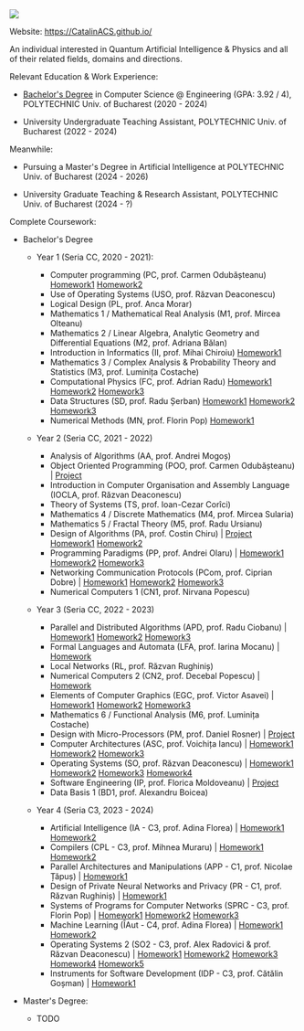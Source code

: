 <img src=https://github.com/CatalinACS/CatalinACS/raw/main/CatalinACS.svg/>

Website: https://CatalinACS.github.io/

An individual interested in Quantum Artificial Intelligence & Physics and all of their related fields, domains and directions.

Relevant Education & Work Experience:

- [Bachelor's Degree](https://github.com/CatalinACS/Bachelor_Thesis) in Computer Science @ Engineering (GPA: 3.92 / 4), POLYTECHNIC Univ. of Bucharest (2020 - 2024)

- University Undergraduate Teaching Assistant, POLYTECHNIC Univ. of Bucharest (2022 - 2024)

Meanwhile:

- Pursuing a Master's Degree in Artificial Intelligence at POLYTECHNIC Univ. of Bucharest (2024 - 2026)

- University Graduate Teaching & Research Assistant, POLYTECHNIC Univ. of Bucharest (2024 - ?)

Complete Coursework:

- Bachelor's Degree
  - Year 1 (Seria CC, 2020 - 2021):
    - Computer programming (PC, prof. Carmen Odubășteanu) [Homework1](https://github.com/CatalinACS/HW1_PC) [Homework2](https://github.com/CatalinACS/HW2_PC)
    - Use of Operating Systems (USO, prof. Răzvan Deaconescu)
    - Logical Design (PL, prof. Anca Morar)
    - Mathematics 1 / Mathematical Real Analysis (M1, prof. Mircea Olteanu)
    - Mathematics 2 / Linear Algebra, Analytic Geometry and Differential Equations (M2, prof. Adriana Bălan) 
    - Introduction in Informatics (II, prof. Mihai Chiroiu) [Homework1](https://github.com/CatalinACS/HW1_II)
    - Mathematics 3 / Complex Analysis & Probability Theory and Statistics (M3, prof. Luminița Costache)
    - Computational Physics (FC, prof. Adrian Radu) [Homework1](https://github.com/CatalinACS/HW1_FC) [Homework2](https://github.com/CatalinACS/HW2_FC) [Homework3](https://github.com/CatalinACS/HW3_FC)
    - Data Structures (SD, prof. Radu Șerban) [Homework1](https://github.com/CatalinACS/HW1_SD) [Homework2](https://github.com/CatalinACS/HW2_SD) [Homework3](https://github.com/CatalinACS/HW3_SD)
    - Numerical Methods (MN, prof. Florin Pop) [Homework1](https://github.com/CatalinACS/HW1_MN)
  
  - Year 2 (Seria CC, 2021 - 2022)
    - Analysis of Algorithms (AA, prof. Andrei Mogoș)
    - Object Oriented Programming (POO, prof. Carmen Odubășteanu) | [Project](https://github.com/CatalinACS/Project_POO)
    - Introduction in Computer Organisation and Assembly Language (IOCLA, prof. Răzvan Deaconescu)
    - Theory of Systems (TS, prof. Ioan-Cezar Corîci)
    - Mathematics 4 / Discrete Mathematics (M4, prof. Mircea Sularia)
    - Mathematics 5 / Fractal Theory (M5, prof. Radu Ursianu)
    - Design of Algorithms (PA, prof. Costin Chiru) | [Project](https://github.com/CatalinACS/Project_PA) [Homework1](https://github.com/CatalinACS/HW1_PA) [Homework2](https://github.com/CatalinACS/HW2_PA)
    - Programming Paradigms (PP, prof. Andrei Olaru) | [Homework1](https://github.com/CatalinACS/HW1_PP) [Homework2](https://github.com/CatalinACS/HW2_PP) [Homework3](https://github.com/CatalinACS/HW3_PP)
    - Networking Communication Protocols (PCom, prof. Ciprian Dobre) | [Homework1](https://github.com/CatalinACS/HW1_PCOM) [Homework2](https://github.com/CatalinACS/HW2_PCOM) [Homework3](https://github.com/CatalinACS/HW3_PCOM)
    - Numerical Computers 1 (CN1, prof. Nirvana Popescu)
  
  - Year 3 (Seria CC, 2022 - 2023)
    - Parallel and Distributed Algorithms (APD, prof. Radu Ciobanu) | [Homework1](https://github.com/CatalinACS/HW1_APD) [Homework2](https://github.com/CatalinACS/HW2_APD) [Homework3](https://github.com/CatalinACS/HW3_APD)
    - Formal Languages and Automata (LFA, prof. Iarina Mocanu) | [Homework](https://github.com/CatalinACS/HW_LFA)
    - Local Networks (RL, prof. Răzvan Rughiniș)
    - Numerical Computers 2 (CN2, prof. Decebal Popescu) | [Homework](https://github.com/CatalinACS/HW_CN2)
    - Elements of Computer Graphics (EGC, prof. Victor Asavei) | [Homework1](https://github.com/CatalinACS/HW1_EGC) [Homework2](https://github.com/CatalinACS/HW2_EGC) [Homework3](https://github.com/CatalinACS/HW3_EGC)
    - Mathematics 6 / Functional Analysis (M6, prof. Luminița Costache)
    - Design with Micro-Processors (PM, prof. Daniel Rosner) | [Project](https://github.com/CatalinACS/Project_PM)
    - Computer Architectures (ASC, prof. Voichița Iancu) | [Homework1](https://github.com/CatalinACS/HW1_ASC) [Homework2](https://github.com/CatalinACS/HW2_ASC) [Homework3](https://github.com/CatalinACS/HW3_ASC)
    - Operating Systems (SO, prof. Răzvan Deaconescu) | [Homework1](https://github.com/CatalinACS/HW1_SO) [Homework2](https://github.com/CatalinACS/HW2_SO) [Homework3](https://github.com/CatalinACS/HW3_SO) [Homework4](https://github.com/CatalinACS/HW4_SO)
    - Software Engineering (IP, prof. Florica Moldoveanu) | [Project](https://github.com/CatalinACS/HW1_IP)
    - Data Basis 1 (BD1, prof. Alexandru Boicea)
  
  - Year 4 (Seria C3, 2023 - 2024)
    - Artificial Intelligence (IA - C3, prof. Adina Florea) | [Homework1](https://github.com/CatalinACS/HW1_IA) [Homework2](https://github.com/CatalinACS/HW2_IA)
    - Compilers (CPL - C3, prof. Mihnea Muraru) | [Homework1](https://github.com/CatalinACS/HW1_CPL) [Homework2](https://github.com/CatalinACS/HW2_CPL)
    - Parallel Architectures and Manipulations (APP - C1, prof. Nicolae Țăpuș) | [Homework1](https://github.com/CatalinACS/HW1_APP)
    - Design of Private Neural Networks and Privacy (PR - C1, prof. Răzvan Rughiniș) | [Homework1](https://github.com/CatalinACS/HW1_PR)
    - Systems of Programs for Computer Networks (SPRC - C3, prof. Florin Pop) | [Homework1](https://github.com/CatalinACS/HW1_SPRC) [Homework2](https://github.com/CatalinACS/HW2_SPRC) [Homework3](https://github.com/CatalinACS/HW3_SPRC)
    - Machine Learning (ÎAut - C4, prof. Adina Florea) | [Homework1](https://github.com/CatalinACS/HW1_IAut) [Homework2](https://github.com/CatalinACS/HW2_IAut)
    - Operating Systems 2 (SO2 - C3, prof. Alex Radovici & prof. Răzvan Deaconescu) | [Homework1](https://github.com/CatalinACS/HW1_SO2) [Homework2](https://github.com/CatalinACS/HW2_SO2) [Homework3](https://github.com/CatalinACS/HW3_SO2) [Homework4](https://github.com/CatalinACS/HW4_SO2) [Homework5](https://github.com/CatalinACS/HW5_SO2)
    - Instruments for Software Development (IDP - C3, prof. Cătălin Goșman) | [Homework1](https://github.com/CatalinACS/HW1_IDP)
   
- Master's Degree:
  - TODO

